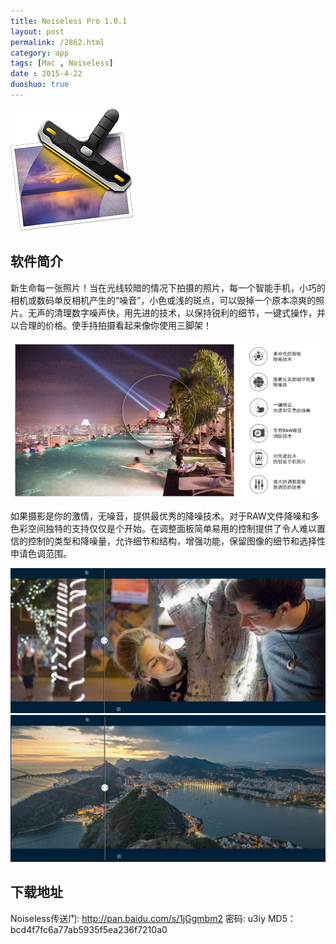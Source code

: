 ```yaml
---
title: Noiseless Pro 1.0.1
layout: post
permalink: /2862.html
category: app
tags: [Mac , Noiseless]
date : 2015-4-22
duoshuo: true
---
```

<img class=" aligncenter" src="/wp-content/uploads/sinapicv2-backup/2862-ww2-large-005V4vEUjw1erdn5rbesfj305g05gmxf.jpg" alt="Noiseless Pro 1.0.1" />

## 软件简介

新生命每一张照片！当在光线较暗的情况下拍摄的照片，每一个智能手机，小巧的相机或数码单反相机产生的“噪音”，小色或浅的斑点，可以毁掉一个原本凉爽的照片。无声的清理数字噪声快，用先进的技术，以保持锐利的细节，一键式操作，并以合理的价格。使手持拍摄看起来像你使用三脚架！

<img class=" aligncenter" src="/wp-content/uploads/sinapicv2-backup/2862-ww2-large-005V4vEUjw1erdn8m56utj30u00f679f.jpg" alt="Noiseless Pro 1.0.1" />

如果摄影是你的激情，无噪音，提供最优秀的降噪技术。对于RAW文件降噪和多色彩空间独特的支持仅仅是个开始。在调整面板简单易用的控制提供了令人难以置信的控制的类型和降噪量，允许细节和结构，增强功能，保留图像的细节和选择性申请色调范围。

<img class=" aligncenter" src="/wp-content/uploads/sinapicv2-backup/2862-ww1-large-005V4vEUjw1erdn9xvb64j30t00dedjb.jpg" alt="Noiseless Pro 1.0.1" />

<img class=" aligncenter" src="/wp-content/uploads/sinapicv2-backup/2862-ww2-large-005V4vEUjw1erdnkavg10j30t40dkwi7.jpg" alt="Noiseless Pro 1.0.1" />

## 下载地址

Noiseless传送门: <http://pan.baidu.com/s/1jGgmbm2> 密码: u3iy
MD5：bcd4f7fc6a77ab5935f5ea236f7210a0


